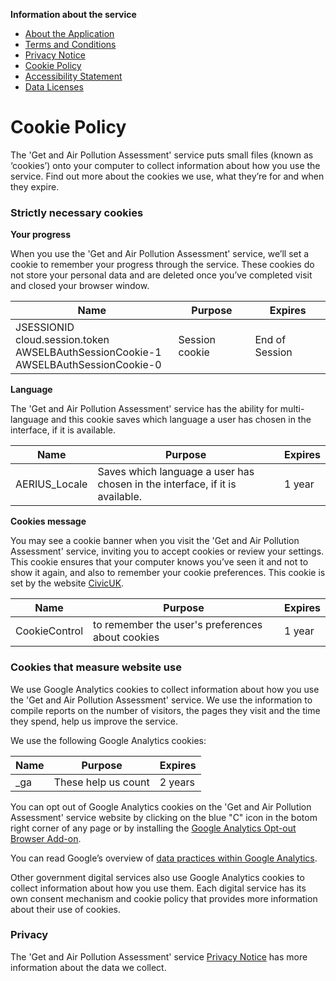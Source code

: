 **Information about the service**

- [About the Application](about-the-application.md)
- [Terms and Conditions](3-terms-and-conditions.md)
- [Privacy Notice](4-privacy-statement.md)
- [Cookie Policy](5-cookie-policy.md)
- [Accessibility Statement](6-accessibility-statement.md)
- [Data Licenses](data-license.md)

# Cookie Policy

The 'Get and Air Pollution Assessment' service puts small files (known as ‘cookies’) onto your computer to collect information about how you use the service. Find out more about the cookies we use, what they’re for and when they expire.

### Strictly necessary cookies

**Your progress**

When you use the 'Get and Air Pollution Assessment' service, we’ll set a cookie to remember your progress through the service. These cookies do not store your personal data and are deleted once you’ve completed visit and closed your browser window.

| Name | Purpose | Expires |
| ------- | ------- | ------- |
| JSESSIONID cloud.session.token<br>AWSELBAuthSessionCookie-1<br>AWSELBAuthSessionCookie-0 | Session cookie | End of Session |

**Language**

The 'Get and Air Pollution Assessment' service has the ability for multi-language and this cookie saves which language a user has chosen in the interface, if it is available.

| Name | Purpose | Expires |
| ------- | ------- | ------- |
| AERIUS_Locale | Saves which language a user has chosen in the interface, if it is available. | 1 year  |

**Cookies message**

You may see a cookie banner when you visit the 'Get and Air Pollution Assessment' service, inviting you to accept cookies or review your settings. This cookie ensures that your computer knows you’ve seen it and not to show it again, and also to remember your cookie preferences. This cookie is set by the website [CivicUK](https://www.civicuk.com/cookie-control). 

| Name | Purpose | Expires |
| ------- | ------- | ------- |
| CookieControl | to remember the user's preferences about cookies | 1 year |

### Cookies that measure website use

We use Google Analytics cookies to collect information about how you use the 'Get and Air Pollution Assessment' service. We use the information to compile reports on the number of visitors, the pages they visit and the time they spend, help us improve the service.

We use the following Google Analytics cookies:

| Name | Purpose | Expires |
| ------- | ------- | ------- |
| _ga | These help us count | 2 years |

You can opt out of Google Analytics cookies on the 'Get and Air Pollution Assessment' service website by clicking on the blue "C" icon in the botom right corner of any page or by installing the [Google Analytics Opt-out Browser Add-on](https://tools.google.com/dlpage/gaoptout).

You can read Google’s overview of [data practices within Google Analytics](https://support.google.com/analytics/answer/6004245).

Other government digital services also use Google Analytics cookies to collect information about how you use them. Each digital service has its own consent mechanism and cookie policy that provides more information about their use of cookies.

### Privacy

The 'Get and Air Pollution Assessment' service [Privacy Notice](https://docs-air-dev.aws.defra.cloud/content/4-privacy-statement.raw.html) has more information about the data we collect.

